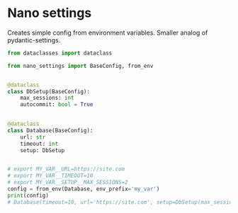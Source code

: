 # Nano settings

Creates simple config from environment variables. Smaller analog of pydantic-settings.

```python
from dataclasses import dataclass

from nano_settings import BaseConfig, from_env


@dataclass
class DbSetup(BaseConfig):
    max_sessions: int
    autocommit: bool = True
    

@dataclass
class Database(BaseConfig):
    url: str
    timeout: int
    setup: DbSetup


# export MY_VAR__URL=https://site.com
# export MY_VAR__TIMEOUT=10
# export MY_VAR__SETUP__MAX_SESSIONS=2
config = from_env(Database, env_prefix='my_var')
print(config)
# Database(timeout=10, url='https://site.com', setup=DbSetup(max_sessions=2, autocommit=True))
```
